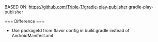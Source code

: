 BASED ON: https://github.com/Triple-T/gradle-play-publisher
gradle-play-publisher

=== Difference ===
* Use packageId from flavor config in build.gradle instead of AndroidManifest.xml

